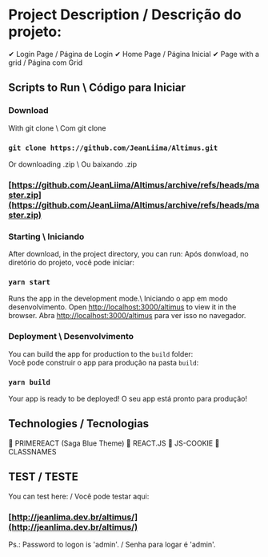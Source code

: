 # Project Description / Descrição do projeto:
✔ Login Page / Página de Login
✔ Home Page / Página Inicial
✔ Page with a grid / Página com Grid

## Scripts to Run \ Código para Iniciar

### Download

With git clone \ Com git clone
### `git clone https://github.com/JeanLiima/Altimus.git`

Or downloading .zip \ Ou baixando .zip
### [https://github.com/JeanLiima/Altimus/archive/refs/heads/master.zip](https://github.com/JeanLiima/Altimus/archive/refs/heads/master.zip)

### Starting \ Iniciando

After download, in the project directory, you can run:
Após donwload, no diretório do projeto, você pode iniciar:
### `yarn start`

Runs the app in the development mode.\ Iniciando o app em modo desenvolvimento.
Open [http://localhost:3000/altimus](http://localhost:3000/altimus) to view it in the browser.
Abra [http://localhost:3000/altimus](http://localhost:3000/altimus)  para ver isso no navegador.

### Deployment \ Desenvolvimento

You can build the app for production to the `build` folder:\
Você pode construir o app para produção na pasta `build`:
### `yarn build`

Your app is ready to be deployed!
O seu app está pronto para produção!

## Technologies / Tecnologias

🚀 PRIMEREACT (Saga Blue Theme)
🚀 REACT.JS
🚀 JS-COOKIE
🚀 CLASSNAMES


## TEST / TESTE

You can test here: / Você pode testar aqui:
### [http://jeanlima.dev.br/altimus/](http://jeanlima.dev.br/altimus/)

Ps.: Password to logon is 'admin'. / Senha para logar é 'admin'.
